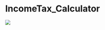 # IncomeTax_Calculator
![](https://raw.github.com/wweerrbb/IncomeTax_Calculator/master/Picture1.jpg)
